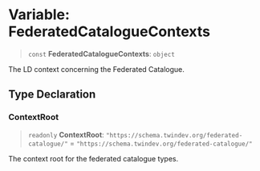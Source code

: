 # Variable: FederatedCatalogueContexts

> `const` **FederatedCatalogueContexts**: `object`

The LD context concerning the Federated Catalogue.

## Type Declaration

### ContextRoot

> `readonly` **ContextRoot**: `"https://schema.twindev.org/federated-catalogue/"` = `"https://schema.twindev.org/federated-catalogue/"`

The context root for the federated catalogue types.
